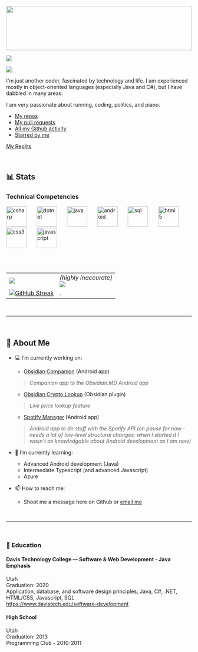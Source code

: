 <img src="https://user-images.githubusercontent.com/54555500/153712719-51c9fa3c-d2aa-4e3d-89de-5ca9799b6926.jpg" width="100%" height="120px" align="center">
 
[![](https://visitor-badge.laobi.icu/badge?page_id=cheeseonamonkey.cheeseonamonkey) ](#)

[![](https://readme-typing-svg.herokuapp.com/?lines=Hi...;I'm+Alex!;Welcome+to+my+Github+:%29)](#)

I'm just another coder, fascinated by technology and life. I am experienced mostly in object-oriented languages (especially Java and C#), but I have dabbled in many areas.

I am very passionate about running, coding, politics, and piano. 

- [My repos](https://github.com/cheeseonamonkey?tab=repositories)
- [My pull requests](https://github.com/search?q=type%3Apr+user%3Acheeseonamonkey&type=Issues)
- [All my Github activity](https://github.com/search?q=user%3Acheeseonamonkey&type=Issues)
- [Starred by me](https://github.com/cheeseonamonkey?tab=stars)


[My Replits ](https://replit.com/@ffatty)

<br>

##  📊 Stats


<h3 align="left">Technical Competencies</h3>

<span>

<!---  C#  --> 
<img src="https://user-images.githubusercontent.com/54555500/153981054-3d9e80ee-fa9b-4ad3-b18c-250d9ae7f344.png" alt="csharp" width="55" height="55"/>
 
 <!---  .NET  --> &nbsp;&nbsp;&nbsp;&nbsp;&nbsp;
<img src="https://user-images.githubusercontent.com/54555500/153981418-c8506c2d-68fe-4f97-bd0b-66f2ffdc5514.png" alt="dotnet" width="55" height="55"/>
 
<!---  Java  --> &nbsp;&nbsp;&nbsp;&nbsp;&nbsp;
<img src="https://user-images.githubusercontent.com/54555500/153981474-d4542bc2-10cd-45e2-9e69-c4601a80a957.png" alt="java" width="55" height="55"/>
 
<!---  Android  --> &nbsp;&nbsp;&nbsp;&nbsp;&nbsp;
<img src="https://user-images.githubusercontent.com/54555500/153981710-33f3a0e1-1dc5-4cb3-b337-8c056fa091b6.png" alt="android" width="55" height="55"/>
 
<!---  SQL  --> &nbsp;&nbsp;&nbsp;&nbsp;&nbsp;
<img src="https://user-images.githubusercontent.com/54555500/153981582-b01c3404-c855-450b-be17-770d52a65d0b.png" alt="sql" width="55" height="55"/>
  
<!---  HTML  --> &nbsp;&nbsp;&nbsp;&nbsp;&nbsp;
<img src="https://user-images.githubusercontent.com/54555500/153981460-b2163a23-b168-4d0e-868f-127e7cc1065f.png" alt="html5" width="55" height="55"/> 
 
<!---  CSS  --> &nbsp;&nbsp;&nbsp;&nbsp;&nbsp;
<img src="https://user-images.githubusercontent.com/54555500/153980318-07d2be91-84d2-4efd-a760-bb5dc1dfa974.png" alt="css3" width="55" height="55"/>

<!---  JS  --> &nbsp;&nbsp;&nbsp;&nbsp;&nbsp;
<img src="https://user-images.githubusercontent.com/54555500/153981545-7da2bde7-5413-40ac-a2b9-c2e960a86104.png" alt="javascript" width="55" height="55"/>





</span>

<br><br>


|  |  |
| ---------- | ---------- |
| [![](https://github.com/cheeseonamonkey/github-stats/blob/master/generated/overview.svg)](#)  | *(highly inaccurate)*<br>[![](https://github.com/cheeseonamonkey/github-stats/blob/master/generated/languages.svg)](#)  |
| [![GitHub Streak](http://github-readme-streak-stats.herokuapp.com?user=cheeseonamonkey&date_format=M%20j%5B%2C%20Y%5D)](#) | . |




<br>

---


<br>

## 👦 About Me


- 💻 I’m currently working on:
    - [Obsidian Companion](https://github.com/cheeseonamonkey/ObsidianCompanion) (Android app)
        
    >*Companion app to the Obsidian.MD Android app*

    - [Obsidian Crypto Lookup](https://github.com/cheeseonamonkey/obsidian-crypto-lookup) (Obsidian plugin)
        
    >*Live price lookup feature*

    - [Spotify Manager](https://github.com/cheeseonamonkey/SpotMan) (Android app)
        
     >*Android app to do stuff with the Spotify API
     >(on pause for now - needs a lot of low-level structural changes; when I started it I wasn't as knowledgable about Android development as I am now)*


- 🌱 I’m currently learning:
    - Advanced Android development (Java)
    - Intermediate Typescript (and advanced Javascript)
    - Azure


- 📫 How to reach me:
    - Shoot me a message here on Github or [email me](mailto:cheeseonamonkey@gmail.com)

 <!--- idk put something here some day maybe 
- ⚡ Cool / misc: 
 -->



<br>

---



<br>

###  🏫 Education

#### Davis Technology College — Software & Web Development - Java Emphasis
Utah<br>
Graduation: 2020<br>
Application, database, and software design principles; Java, C#, .NET, HTML/CSS, Javascript, SQL<br>
https://www.davistech.edu/software-development


#### High School
Utah<br>
Graduation: 2013<br>
Programming Club - 2010-2011<br>
